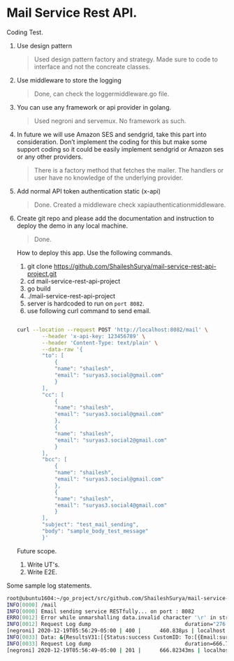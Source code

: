 # Mail Service Rest API. 

Coding Test. 

1. Use design pattern
    > Used design pattern factory and strategy. Made sure to code to interface and not the concreate classes. 

2. Use middleware to store the logging
    > Done, can check the loggermiddleware.go file. 

3. You can use any framework or api provider in golang.
    > Used negroni and servemux. No framework as such. 

4. In future we will use Amazon SES and sendgrid, take this part into consideration. Don’t
implement the coding for this but make some support coding so it could be easily
implement sendgrid or Amazon ses or any other providers.
    > There is a factory method that fetches the mailer. The handlers or user have no knowledge of the underlying provider. 

5. Add normal API token authentication static (x-api)
    > Done. Created a middleware check xapiauthenticationmiddleware. 

6. Create git repo and please add the documentation and instruction to deploy the demo in
any local machine.
    > Done. 

    How to deploy this app. Use the following commands. 

    1. git clone https://github.com/ShaileshSurya/mail-service-rest-api-project.git
    2. cd mail-service-rest-api-project
    3. go build
    4. ./mail-service-rest-api-project
    5. server is hardcoded to run on `port 8082`. 
    6. use following curl command to send email.

    ```bash
    
    curl --location --request POST 'http://localhost:8082/mail' \
            --header 'x-api-key: 123456789' \
            --header 'Content-Type: text/plain' \
            --data-raw '{
            "to": [
                {
                "name": "shailesh",
                "email": "suryas3.social@gmail.com"
                }
            ],
            "cc": [
                {
                "name": "shailesh",
                "email": "suryas3.social@gmail.com"
                },
                {
                "name": "shailesh",
                "email": "suryas3.social2@gmail.com"
                }
            ],
            "bcc": [
                {
                "name": "shailesh",
                "email": "suryas3.social@gmail.com"
                },
                {
                "name": "shailesh",
                "email": "suryas3.social4@gmail.com"
                }
            ],
            "subject": "test_mail_sending",
            "body": "sample_body_test_message"
            }'
    
    ```

    Future scope. 
    1. Write UT's. 
    2. Write E2E. 


Some sample log statements. 

```bash
root@ubuntu1604:~/go_project/src/github.com/ShaileshSurya/mail-service-rest-api-project# ./mail-service-rest-api-project
INFO[0000] /mail
INFO[0000] Email sending service RESTfully... on port : 8082
ERRO[0012] Error while unmarshalling data.invalid character '\r' in string literal
INFO[0012] Request Log dump                              duration="276.529µs" method=POST path=/mail status=400
[negroni] 2020-12-19T05:56:29-05:00 | 400 |      460.838µs | localhost:8082 | POST /mail
INFO[0033] Data: &{ResultsV31:[{Status:success CustomID: To:[{Email:suryas3.social@gmail.com MessageUUID:c3708070-5dd1-4ad9-b1f1-96008fac0083 MessageID:1152921510239503004 MessageHref:https://api.mailjet.com/v3/REST/message/1152921510239503004}] Cc:[{Email:suryas3.social@gmail.com MessageUUID:92de88fb-6aa6-40ab-80bb-2311d0dc036c MessageID:1152921510239503005 MessageHref:https://api.mailjet.com/v3/REST/message/1152921510239503005} {Email:suryas3.social2@gmail.com MessageUUID:e56c4f90-8b65-4a45-9fee-e18b146c4c9d MessageID:1152921510239503006 MessageHref:https://api.mailjet.com/v3/REST/message/1152921510239503006}] Bcc:[{Email:suryas3.social@gmail.com MessageUUID:51ee1e05-c06c-4585-bc1e-9dbc3c070cbe MessageID:1152921510239503007 MessageHref:https://api.mailjet.com/v3/REST/message/1152921510239503007} {Email:suryas3.social4@gmail.com MessageUUID:8497b6e1-979a-4c48-9baf-7f56b7eda8c6 MessageID:1152921510239503008 MessageHref:https://api.mailjet.com/v3/REST/message/1152921510239503008}]}]}
INFO[0033] Request Log dump                              duration=666.77805ms method=POST path=/mail status=201
[negroni] 2020-12-19T05:56:49-05:00 | 201 |      666.82343ms | localhost:8082 | POST /mail

```
